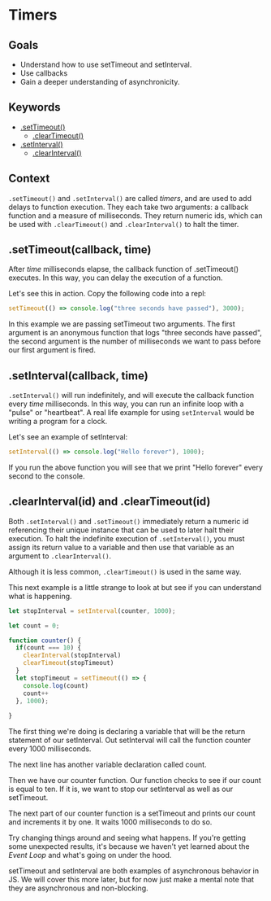 # Timers

## Goals 
  * Understand how to use setTimeout and setInterval.
  * Use callbacks
  * Gain a deeper understanding of asynchronicity. 

## Keywords

- [.setTimeout()](https://developer.mozilla.org/en-US/docs/Web/API/WindowOrWorkerGlobalScope/setTimeout)
  - [.clearTimeout()](https://developer.mozilla.org/en-US/docs/Web/API/WindowOrWorkerGlobalScope/clearTimeout)
- [.setInterval()](https://developer.mozilla.org/en-US/docs/Web/API/WindowOrWorkerGlobalScope/setInterval)
  - [.clearInterval()](https://developer.mozilla.org/en-US/docs/Web/API/WindowOrWorkerGlobalScope/clearInterval)

## Context

`.setTimeout()` and `.setInterval()` are called _timers_, and are used to add delays
to function execution.
They each take two arguments: a callback function and a measure of milliseconds.
They return numeric ids, which can be used with `.clearTimeout()` and
`.clearInterval()`  to halt the timer.

## .setTimeout(callback, time)

After _time_ milliseconds elapse, the callback function of .setTimeout() executes. In
this way, you can delay the execution of a function.

Let's see this in action. Copy the following code into a repl:

```js
setTimeout(() => console.log("three seconds have passed"), 3000);

```
In this example we are passing setTimeout two arguments. The first argument is an anonymous function that logs "three seconds have passed",
the second argument is the number of milliseconds we want to pass before our first argument is fired. 

## .setInterval(callback, time)

`.setInterval()` will run indefinitely, and will execute the callback function every _time_ milliseconds. In this way, you can run 
an infinite loop with a "pulse" or "heartbeat". A real life example for using `setInterval` would be writing a program for a clock.

Let's see an example of setInterval:

```js
setInterval(() => console.log("Hello forever"), 1000);

```

If you run the above function you will see that we print "Hello forever" every second to the console. 

## .clearInterval(id) and .clearTimeout(id)

Both `.setInterval()` and `.setTimeout()` immediately return a numeric id
referencing their unique instance that can be used to later halt their execution.
To halt the indefinite execution of `.setInterval()`, you must assign its return value to a variable and then use that variable
 as an argument to `.clearInterval()`.
 
Although it is less common, `.clearTimeout()` is used in the same way.

This next example is a little strange to look at but see if you can understand what is happening. 

```js
let stopInterval = setInterval(counter, 1000);

let count = 0;

function counter() {
  if(count === 10) {
    clearInterval(stopInterval)
    clearTimeout(stopTimeout)
  }
  let stopTimeout = setTimeout(() => {
    console.log(count)
    count++
  }, 1000);
  
}

```

The first thing we're doing is declaring a variable that will be the return statement of our setInterval. Out setInterval will call 
the function counter every 1000 milliseconds. 

The next line has another variable declaration called count. 

Then we have our counter function. Our function checks to see if our count is equal to ten. If it is, we want to stop our setInterval
as well as our setTimeout. 

The next part of our counter function is a setTimeout and prints our count and increments it by one. It waits 1000 milliseconds to do so. 

Try changing things around and seeing what happens. If you're getting some unexpected results, it's because we haven't yet learned 
about the _Event Loop_ and what's going on under the hood. 

setTimeout and setInterval are both examples of asynchronous behavior in JS. We will cover this more later, but for now just make
a mental note that they are asynchronous and non-blocking. 
